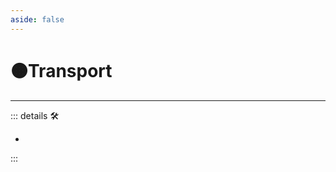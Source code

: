 ```yaml
---
aside: false
---
```

# 🟠<motor>Transport</motor>

---

<!-- =================================================== -->
<!-- =================================================== -->
<!-- =================================================== -->
<!-- =================================================== -->
<!-- =================================================== -->
::: details 🛠

-

:::